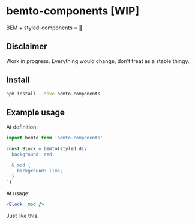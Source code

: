 # bemto-components [WIP]

BEM + styled-components = 💖

## Disclaimer

Work in progress. Everything would change, don't treat as a stable thingy.

## Install

```sh
npm install --save bemto-components
```

## Example usage

At definition:

```jsx
import bemto from 'bemto-components'

const Block = bemto(styled.div`
  background: red;

  &_mod {
    background: lime;
  }
`)
```

At usage:

``` jsx
<Block _mod />
```

Just like this.